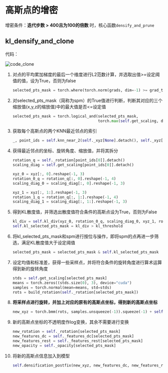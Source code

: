 # 高斯点的增密



增密条件：**迭代步数 > 400且为100的倍数** 时，核心函数`densify_and_prune`

## kl_densify_and_clone

代码：

![code_clone](代码解析.assets/code_clone.png)



1. 对点的平均累加梯度的最后一个维度进行L2范数计算，并选取出值>=设定阈值的值，设为True，否则为false

    ```python
    selected_pts_mask = torch.where(torch.norm(grads, dim=-1) >= grad_threshold, True, False)
    ```

2. 对selected_pts_mask（简称为spm）的True值进行判断，判断其对应的三个缩放值(x,y,z的缩放值)中的最大值是否<=设定值

    ```python
    selected_pts_mask = torch.logical_and(selected_pts_mask,
                                          torch.max(self.get_scaling, dim=1).values <= self.percent_dense * scene_extent)
    ```

3. 获取每个高斯点的两个KNN最近邻点的索引

    ```python
    _, point_ids = self.knn_near_2(self._xyz[None].detach(), self._xyz[None].detach())
    ```

4. 获得最近邻点的坐标、旋转角度、缩放值，并将其拆分

    ```python
    rotation_q = self._rotation[point_ids[0]].detach()
    scaling_diag = self.get_scaling[point_ids[0]].detach()
    
    xyz_0 = xyz[:, 0].reshape(-1, 3)
    rotation_0_q = rotation_q[:, 0].reshape(-1, 4)
    scaling_diag_0 = scaling_diag[:, 0].reshape(-1, 3)
    
    xyz_1 = xyz[:, 1:].reshape(-1, 3)
    rotation_1_q = rotation_q[:, 1:].reshape(-1, 4)
    scaling_diag_1 = scaling_diag[:, 1:].reshape(-1, 3)
    ```

5. 得到KL散度值，并筛选出散度值符合条件的高斯点设为True，否则为False

    ```python
    kl_div = self.kl_div(xyz_0, rotation_0_q, scaling_diag_0, xyz_1, rotation_1_q, scaling_diag_1)
    self.kl_selected_pts_mask = kl_div > kl_threshold
    ```

6. 将kl_selected_pts_mask和spm进行按位与操作，即将spm的点再进一步筛选，满足KL散度值大于设定阈值

    ```python
    selected_pts_mask = selected_pts_mask & self.kl_selected_pts_mask  + self.get_xyz[selected_pts_mask]
    ```

7. 设定均值和标准差，获得一些采样点，并将符合条件的旋转角度进行算术运算得到新的旋转角度

    ```python
    stds = self.get_scaling[selected_pts_mask]
    means = torch.zeros((stds.size(0), 3), device="cuda")
    samples = torch.normal(mean=means, std=stds)
    rots = build_rotation(self._rotation[selected_pts_mask])
    ```

8. **将采样点进行旋转，并加上对应的原有的高斯点坐标，得到新的高斯点坐标**

    ```python
    new_xyz = torch.bmm(rots, samples.unsqueeze(-1)).squeeze(-1) + self.get_xyz[selected_pts_mask]
    ```

9. 新的高斯点坐标的不透明度作log变换，其余不需要进行变换

    ```python
    new_rotation = self._rotation[selected_pts_mask]
    new_features_dc = self._features_dc[selected_pts_mask]
    new_features_rest = self._features_rest[selected_pts_mask]
    new_opacity = self._opacity[selected_pts_mask]
    ```

10. 将新的高斯点信息加入到模型

    ```python
    self.densification_postfix(new_xyz, new_features_dc, new_features_rest, new_opacity, new_scaling, new_rotation)
    ```

    
